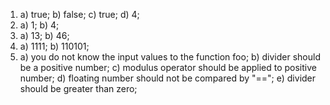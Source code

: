 1)  a) true; b) false; c) true; d) 4;
2)  a) 1; b) 4;
3)  a) 13; b) 46;
4)  a) 1111; b) 110101;
5)  a) you do not know the input values to the function foo;
    b) divider should be a positive number;
    c) modulus operator should be applied to positive number;
	d) floating number should not be compared by "==";
	e) divider should be greater than zero;
